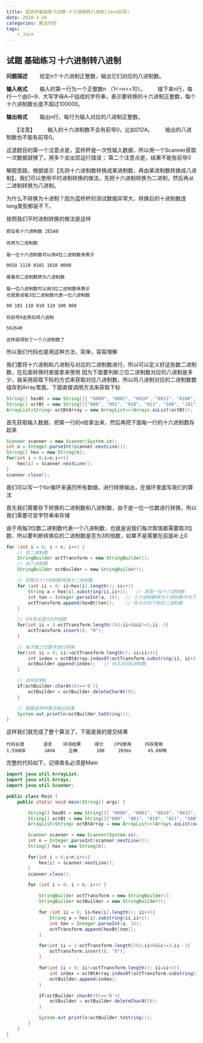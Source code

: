 ```yaml
---
title: 蓝桥杯基础练习试题:十六进制转八进制(Java实现)
date: 2020-3-16
categories: 算法代码
tags:
    - Java
---
```


## 试题 基础练习 十六进制转八进制

**问题描述**
　　给定n个十六进制正整数，输出它们对应的八进制数。

**输入格式**
　　输入的第一行为一个正整数n （1<=n<=10）。
　　接下来n行，每行一个由0\~9、大写字母A\~F组成的字符串，表示要转换的十六进制正整数，每个十六进制数长度不超过100000。

**输出格式**
　　输出n行，每行为输入对应的八进制正整数。

　　【注意】
　　输入的十六进制数不会有前导0，比如012A。
　　输出的八进制数也不能有前导0。

这道题目的第一个注意点是，蓝桥杯是一次性输入数据，所以用一个Scanner获取一次数据就够了，用多个会出现运行错误；
第二个注意点是，结果不能有前导0

解题思路，根据提示【先将十六进制数转换成某进制数，再由某进制数转换成八进制】，我们可以使用平时进制转换的做法，先把十六进制转换为二进制，然后再从二进制转换为八进制。
<!--more-->
为什么不转换为十进制？因为蓝桥杯的测试数据非常大，转换后的十进制数连long类型都装不下。

按照我们平时进制转换的做法是这样

```Text
假设有十六进制数 2E5A0

先转为二进制数

每一位十六进制数可以用4位二进制数来表示

0010 1110 0101 1010 0000

接着将二进制数转为八进制数

每一位八进制数可以用3位二进制数来表示
也就是说每3位二进制数代表一位八进制数

00 101 110 010 110 100 000

将前导0去除后转八进制

562640

这样就得到了一个八进制数了
```

所以我们代码也是用这种方法，简单，容易理解

我们要将十六进制和八进制与对应的二进制数进行，所以可以定义好这些数二进制数，在后面转换时直接拿来使用
因为下面要判断三位二进制数对应的八进制是多少，我采用获取下标的方式来获取对应八进制数，所以将八进制对应的二进制数数组存到Array里面，下面直接调用方法来获取下标

```Java
String[] hexBt = new String[]{ "0000", "0001", "0010", "0011", "0100", "0101", "0110", "0111", "1000", "1001", "1010", "1011", "1100", "1101", "1110", "1111"};
String[] octBt = new String[]{"000", "001", "010", "011", "100", "101", "110", "111"};
ArrayList<String> octBtArray = new ArrayList<>(Arrays.asList(octBt));
```

首先获取输入数据，把第一行的n给拿出来，然后再把下面每一行的十六进制数存起来

```Java
Scanner scanner = new Scanner(System.in);
int n = Integer.parseInt(scanner.nextLine());
String[] hex = new String[n];
for(int i = 0;i<n;i++){
    hex[i] = scanner.nextLine();
}
scanner.close();
```

我们可以写一个for循环来遍历所有数据，进行转换输出，在循环里面写我们的算法

首先我们需要存下转换的二进制数和八进制数，由于是一位一位数进行转换，所以我们需要可变字符串来存储

由于用每3位数二进制数代表一个八进制数，也就是说我们每次取值都需要取3位数，所以要判断转换后的二进制数是否为3的倍数，如果不是需要在前面补上0

```Java
for (int i = 0; i < n; i++) {
    // 存二进制数
    StringBuilder octTransform = new StringBuilder();
    // 存八进制数
    StringBuilder octBuilder = new StringBuilder();

    // 将每位十六进制数转换为二进制数
    for (int ii = 0; ii<hex[i].length(); ii++){
        String a = hex[i].substring(ii,ii+1);   // 获取一位十六进制数
        int ten = Integer.parseInt(a, 16);  // 十六进制数转为十进制数作为下标
        octTransform.append(hexBt[ten]);    // 存入对应下标的二进制数
    }

    // 补0至长度为3的倍数
    for(int ii = 3-octTransform.length()%3;ii>0&&i!=3;ii--){
        octTransform.insert(0, "0");
    }

    // 每次取三位数字进行转换
    for(int ii = 0; ii!=octTransform.length(); ii=ii+3){
        int index = octBtArray.indexOf(octTransform.substring(ii, ii+3));   // 判断取到的3位数在octBt数组的位置
        octBuilder.append(index);   // 存入对应8进制数
    }

    // 去除前导0
    if(octBuilder.charAt(0)=='0'){
        octBuilder = octBuilder.deleteCharAt(0);
    }

    // 根据蓝桥杯要求输出结果
    System.out.println(octBuilder.toString());
}

```

这样我们就完成了整个算法了，下面是我的提交结果

```Text
代码长度       语言    评测结果     得分    CPU使用     内存使用
1.598KB       JAVA     正确       100     265ms      45.66MB
```

完整的代码如下，记得类名必须是Main

```Java
import java.util.ArrayList;
import java.util.Arrays;
import java.util.Scanner;

public class Main {
    public static void main(String[] args) {

        String[] hexBt = new String[]{ "0000", "0001", "0010", "0011", "0100", "0101", "0110", "0111", "1000", "1001", "1010", "1011", "1100", "1101", "1110", "1111"};
        String[] octBt = new String[]{"000", "001", "010", "011", "100", "101", "110", "111"};
        ArrayList<String> octBtArray = new ArrayList<>(Arrays.asList(octBt));

        Scanner scanner = new Scanner(System.in);
        int n = Integer.parseInt(scanner.nextLine());
        String[] hex = new String[n];

        for(int i = 0;i<n;i++){
            hex[i] = scanner.nextLine();
        }
        scanner.close();

        for (int i = 0; i < n; i++) {

            StringBuilder octTransform = new StringBuilder();
            StringBuilder octBuilder = new StringBuilder();

            for (int ii = 0; ii<hex[i].length(); ii++){
                String a = hex[i].substring(ii,ii+1);
                int ten = Integer.parseInt(a, 16);
                octTransform.append(hexBt[ten]);
            }

            for(int ii = 3-octTransform.length()%3;ii>0&&i!=3;ii--){
                octTransform.insert(0, "0");
            }

            for(int ii = 0; ii!=octTransform.length(); ii=ii+3){
                int index = octBtArray.indexOf(octTransform.substring(ii, ii+3));
                octBuilder.append(index);
            }

            if(octBuilder.charAt(0)=='0'){
                octBuilder = octBuilder.deleteCharAt(0);
            }

            System.out.println(octBuilder.toString());
        }
    }
}
```
